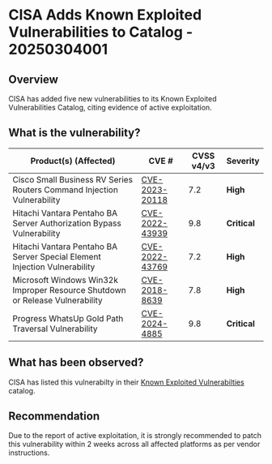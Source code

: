 # CISA Adds Known Exploited Vulnerabilities to Catalog - 20250304001

## Overview

CISA has added five new vulnerabilities to its Known Exploited Vulnerabilities Catalog, citing evidence of active exploitation.

## What is the vulnerability?

| Product(s) (Affected)                                                        | CVE #                                                             | CVSS v4/v3 | Severity     |   
| ---------------------------------------------------------------------------- | ----------------------------------------------------------------- | ---------- | ------------ |
| Cisco Small Business RV Series Routers Command Injection Vulnerability       | [CVE-2023-20118](https://nvd.nist.gov/vuln/detail/CVE-2023-20118) | 7.2        | **High**     |
| Hitachi Vantara Pentaho BA Server Authorization Bypass Vulnerability         | [CVE-2022-43939](https://nvd.nist.gov/vuln/detail/CVE-2022-43939) | 9.8        | **Critical** |
| Hitachi Vantara Pentaho BA Server Special Element Injection Vulnerability    | [CVE-2022-43769](https://nvd.nist.gov/vuln/detail/CVE-2022-43769) | 7.2        | **High**     |
| Microsoft Windows Win32k Improper Resource Shutdown or Release Vulnerability | [CVE-2018-8639](https://nvd.nist.gov/vuln/detail/CVE-2018-8639)   | 7.8        | **High**     |
| Progress WhatsUp Gold Path Traversal Vulnerability                           | [CVE-2024-4885](https://nvd.nist.gov/vuln/detail/CVE-2024-4885)   | 9.8        | **Critical** |

## What has been observed?

CISA has listed this vulnerabilty in their [Known Exploited Vulnerabilties](https://www.cisa.gov/known-exploited-vulnerabilities-catalog) catalog.

## Recommendation

Due to the report of active exploitation, it is strongly recommended to patch this vulnerability within 2 weeks across all affected platforms as per vendor instructions.
